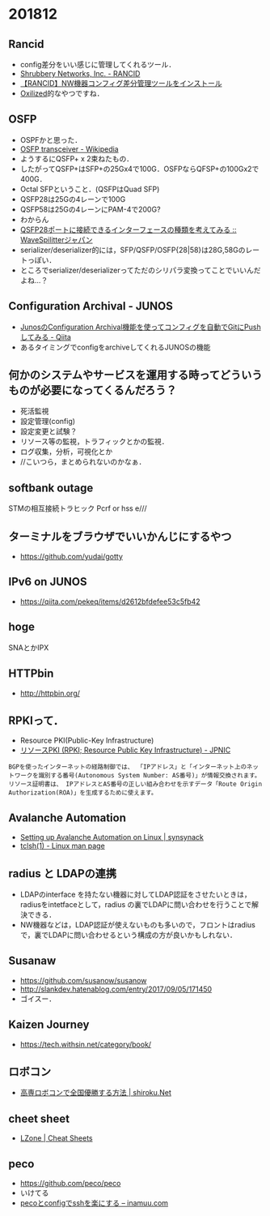 # 201812

## Rancid
  - config差分をいい感じに管理してくれるツール．
  - [Shrubbery Networks, Inc. - RANCID](http://www.shrubbery.net/rancid/)
  - [【RANCID】NW機器コンフィグ差分管理ツールをインストール](https://genchan.net/it/server/2753/)
  - [Oxilized](https://github.com/ytti/oxidized)的なやつですね．

## OSFP
  - OSPFかと思った．
  - [OSFP transceiver - Wikipedia](https://en.wikipedia.org/wiki/OSFP_transceiver)
  - ようするにQSFP+ x 2束ねたもの．
  - したがってQSFP+はSFP+の25Gx4で100G．OSFPならQFSP+の100Gx2で400G．
  - Octal SFPということ．(QSFPはQuad SFP)
  - QSFP28は25Gの4レーンで100G
  - QSFP58は25Gの4レーンにPAM-4で200G?
  - わからん
  - [QSFP28ポートに接続できるインターフェースの種類を考えてみる :: WaveSpilitterジャパン](https://www.wavesplitter.jp/index.php/191/qsfp28port-valiation)
  - serializer/deserializer的には，SFP/QSFP/OSFP{28|58}は28G,58Gのレートっぽい．
  - ところでserializer/deserializerってただのシリパラ変換ってことでいいんだよね...？

## Configuration Archival - JUNOS
  - [JunosのConfiguration Archival機能を使ってコンフィグを自動でGitにPushしてみる - Qiita](https://qiita.com/kazubu/items/c1b6a656a10a2e489142)
  - あるタイミングでconfigをarchiveしてくれるJUNOSの機能

## 何かのシステムやサービスを運用する時ってどういうものが必要になってくるんだろう？
- 死活監視
- 設定管理(config)
- 設定変更と試験？
- リソース等の監視，トラフィックとかの監視．
- ログ収集，分析，可視化とか
- //こいつら，まとめられないのかなぁ．

## softbank outage
STMの相互接続トラヒック
Pcrf or hss
e///

## ターミナルをブラウザでいいかんじにするやつ
  - https://github.com/yudai/gotty


## IPv6 on JUNOS
  - https://qiita.com/pekeq/items/d2612bfdefee53c5fb42

## hoge
SNAとかIPX

## HTTPbin
- http://httpbin.org/

## RPKIって．
  - Resource PKI(Public-Key Infrastructure)
  - [リソースPKI (RPKI; Resource Public Key Infrastructure) - JPNIC](https://www.nic.ad.jp/ja/rpki/)
  ```
  BGPを使ったインターネットの経路制御では、 「IPアドレス」と「インターネット上のネットワークを識別する番号(Autonomous System Number: AS番号)」が情報交換されます。 リソース証明書は、 IPアドレスとAS番号の正しい組み合わせを示すデータ「Route Origin Authorization(ROA)」を生成するために使えます。
  ```

## Avalanche Automation
- [Setting up Avalanche Automation on Linux | synsynack](https://synsynack.wordpress.com/2014/12/09/setting-up-avalanche-automation-on-linux/)
- [tclsh(1) - Linux man page](https://linux.die.net/man/1/tclsh)

## radius と LDAPの連携
  - LDAPのinterface を持たない機器に対してLDAP認証をさせたいときは，radiusをintetfaceとして，radius の裏でLDAPに問い合わせを行うことで解決できる．
  - NW機器などは，LDAP認証が使えないものも多いので，フロントはradius で，裏でLDAPに問い合わせるという構成の方が良いかもしれない．

## Susanaw
  - https://github.com/susanow/susanow
  - http://slankdev.hatenablog.com/entry/2017/09/05/171450
  - ゴイスー．

## Kaizen Journey
  - https://tech.withsin.net/category/book/

## ロボコン
  - [高専ロボコンで全国優勝する方法 | shiroku.Net](http://shiroku.net/robotics/how_to_win_the_kosen_robocon/)

## cheet sheet
  - [LZone | Cheat Sheets](https://lzone.de/cheat-sheet/)

## peco
  - https://github.com/peco/peco
  - いけてる
  - [pecoとconfigでsshを楽にする – inamuu.com](https://inamuu.com/peco%E3%81%A8config%E3%81%A7ssh%E3%82%92%E6%A5%BD%E3%81%AB%E3%81%99%E3%82%8B/)